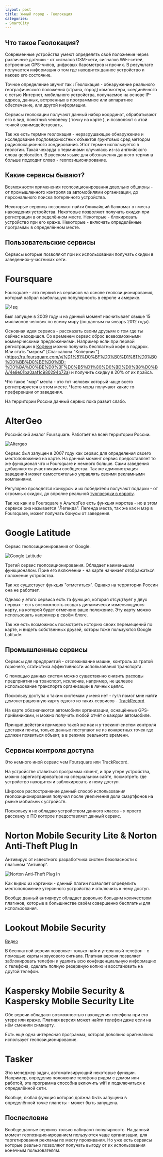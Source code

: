 ```yaml
---
layout: post
title: Умный город - Геолокация
categories:
- SmartCity
---
```

## Что такое Геолокация?

Современные устройства умеют определять своё положение через различные датчики - от сигналов GSM-сети, сигналов WiFi-сетей, встроенных GPS-чипов, цифровых барометров и прочих. В результате получается информация о том где находится данное устройство и каково его состояние.

Точное определение звучит так : Геолокация - обнаружение реального географического положения (страна, город) компьютера, соединённого с сетью Интернет, мобильного устройства, получаемое на основе IP-адреса, данных, встроенных в программное или аппаратное обеспечение, или другой информации.

Сервисы геолокации получают данный набор координат, обрабатывают его в вид, понятный человеку ( точку на карте ), и позволяют с этой точкой взаимодействовать.

Так же есть термин геолокация - неразрушающее обнаружение и исследование подповерхностных объектов грунтовых сред методом радиолокационного зондирования. Этот термин используется в геологии. Такая чехарда с терминами случилась из-за английского слова geolocation. В русском языке для обозначения данного термина больше подходит слово - геопозиционирование.

## Какие сервисы бывают?

Возможности применения геопозиционирования довольно обширны - от промышленного контроля за автомобилями организации, до персонального поиска потерянного устройства.

Некоторые сервисы позволяют найти ближайший банкомат от места нахождения устройства. Некоторые позволяют получать скидки при регистрации в определённом месте. Некоторые -  блокировать устройство при его краже. Некоторые - включать определённые программы в определённом месте.

## Пользовательские сервисы

Сервисы которые позволяют при их использовании получать скидки в заведениях-участниках сети.

# Foursquare

Foursquare - это первый из сервисов на основе геопозиционирования, который набрал наибольшую популярность в европе и америке.

![4sq](/images/story/4sq.png)

Был запущен в 2009 году и на данный момент насчитывает свыше 15 миллионов человек по всему миру (по данным на январь 2012 года).

Основная идея сервиса - рассказать своим друзьям о том где ты сейчас находишся. Со временем сервис оброс всевозможными коммерческими предложениями. Например если при первой регистрации в [Кофеин](https://ru.foursquare.com/v/%D0%BA%D0%BE%D1%84%D0%B5%D0%B8%D0%BD/4e16e7dd1fc7d99db5c7a37d) можно получить бесплатный кофе в подарок. Или стать "мэром" [Спа-салона "Коперник"] (https://ru.foursquare.com/v/%D1%81%D0%BF%D0%B0%D1%81%D0%B0%D0%BB%D0%BE%D0%BD-%D0%BA%D0%BE%D0%BF%D0%B5%D1%80%D0%BD%D0%B8%D0%BA/4e8e01ba0aaf1c980294b72a) и получить скидку в 20% от их прайса.

Что такое "мэр" места - это тот человек который чаще всего регистрируется в этом месте. Часто мэры получают какие то преференции от заведения.

На территории России данный сервис пока развит слабо.

# AlterGeo

Роcсийский аналог Foursquare. Работает на всей территории России.

![Altergeo](/images/story/altergeo.png)

Сервис был запущен в 2007 году как сервис для определения своего местоположения на карте. На данный момент сервис предоставляет то же функционал что и Foursquare и немного больше. Сами заведения добавляются участниками сообщества. Так же администрация заведений может самостоятельно управлять своими рекламными компаниями.

Регулярно проводятся конкурсы и их победители получают подарки - от огромных скидок, до впролне реальной [турпоездки в европу](http://blog.altergeo.ru/?p=2116).

Так же как и в Foursquare у АльтерГео есть функция мэрства - но в этом сервисе она называется "Легенда". Легенда места, так же как и мэр в Foursquare, может получать бонусы от заведения.

# Google Latitude

Сервис геопозиционирования от Google.

![Google Latitude](/images/story/lat.png)

Третий сервис геопозиционирования. Обладает наименьшим функционалом. Прие его включении - на карте начинает отображаться положение устройства.

Так же существует функция "отметиться". Однако на территории России она не работает.

Однако у этого сервиса есть та функция, которая отсуцтвует у двух первых - есть возможность создать динамически изменяющуюся карту, на которой будет отмечено ваше положение. Эту карту можно использовать например в своём блоге.

Так же есть возможнось посмотреть историю своих перемещений по карте, и видеть собственных друзей, которы тоже пользуются Google Latitude.

## Промышленные сервисы

Сервисы для предприятий - отслеживание машин, контроль за тратой горючего, статистика эффективности использования транспорта.

С помощью данных систем можно существенно снизить расходы предприятия на транспорт, исключив, например, не целевое использование транспорта организации в личных целях.

Поскольку доcтупа к таким системам у меня нет - гугл помог мне найти демонстрационную карту одного из таких сервисов - [TrackRecord](http://online.tkrd.ru/stat/).

На карте обозначаются автомобили организации, оснащённые GPS-приёмниками, и можно получить любой отчёт о каждом автомобиле.

Принцип действия примерно такой же как и у трекинг-систем контроля доставки почты, только данные поступают не из конкретных точек где должен появиться объект, а в режиме реального времени.

## Сервисы контроля доступа

Это немного иной сервис чем Foursquare или TrackRecord.

На устройстве ставиться программа клиент, и при утере устройства, можно зарегистрироваться на специальном сайте, посмотреть где устройство находится и заблокировать к нему доступ.

Широкое распостранение данный способ использования геопозиционирования получил после увеличения доли смартфонов на рынке мобильных устройств.

Поскольку я не обладаю устройством данного класса - я просто расскажу о ПО которое предоставляет данный сервис.

# Norton Mobile Security Lite & Norton Anti-Theft Plug In

Антивирус от известного разработчика систем безопасности с плагином "Антивор".

![Norton Anti-Theft Plug In](https://lh6.ggpht.com/J6Y35-mAR75AKVGMM_i-mcRNt7qHtuhXxyS_qOfQko7XKdx4pYhfZnzALcNl2MJdGA)

Как видно из картинки - данный плагин позволяет определить местоположение утерянного устройства и отключить к нему доступ.

Вообще данный антивирус обладает довольно большим количеством плагинов, которые в большинстве своём совершенно бесплатны для использования.

# Lookout Mobile Security

[Видео](http://www.youtube.com/embed/Jh7anr-Df9E)

В бесплатной версии позволяет только найти утерянный телефон - с помощью карты и звукового сигнала. Платная версия позволяет заблокировать телефон и удалить всю конфиденциальную информацию с телефона, сделать полную резервную копию и восстановить на другой телефон.

# Kaspersky Mobile Security & Kaspersky Mobile Security Lite

Обе версии обладают возможностью нахождения телефона при его утере или краже. Платная версия может найти телефон даже если на нём сменили симкарту.

Есть ещё одна интересная программа, которая довольно оригинально использует геопозиционирование.

# Tasker

Это менеджер задач, автоматизирующий некоторые функции. Например, определив положение телефона рядом с домом или работой, эта программа способна включить wifi и подключиться к определённой сети.

Вообще, любая функция которая должна быть запущена в определённой точке планеты - может быть запущена.

## Послесловие

Вообще данные сервисы только набирают популярность. На данный момент геопозиционированием пользуются чаще организации, для таргетирования рекламы по месту проживания. Но уже есть сервисы которые реально позволяют получать выгоду от их использования конечным пользователям.
